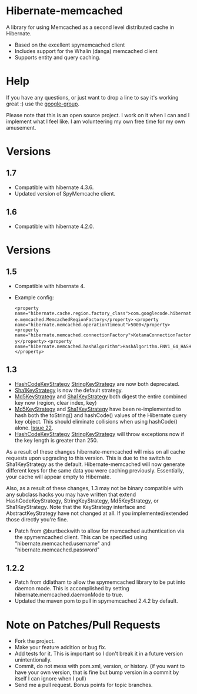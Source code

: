 # Hibernate-memcached
A library for using Memcached as a second level distributed cache in Hibernate.

  * Based on the excellent spymemcached client
  * Includes support for the Whalin (danga) memcached client
  * Supports entity and query caching.

# Help
If you have any questions, or just want to drop a line to say it's working great :) use the [google-group](http://groups.google.com/group/hibernate-memcached).

Please note that this is an open source project. I work on it when I can and I implement what I feel like. I am volunteering my own free time for my own amusement.

# Versions
## 1.7
  * Compatible with hibernate 4.3.6.
  * Updated version of SpyMemcache client.

## 1.6
  * Compatible with hibernate 4.2.0.

# Versions
## 1.5
  * Compatible with hibernate 4.
  * Example config:

    ``<property name="hibernate.cache.region.factory_class">com.googlecode.hibernate.memcached.MemcachedRegionFactory</property>``
    ``<property name="hibernate.memcached.operationTimeout">5000</property>``
    ``<property name="hibernate.memcached.connectionFactory">KetamaConnectionFactory</property>``
    ``<property name="hibernate.memcached.hashAlgorithm">HashAlgorithm.FNV1_64_HASH</property>``

## 1.3
  * [HashCodeKeyStrategy][1] [StringKeyStrategy][2] are now both deprecated.
  * [Sha1KeyStrategy][3] is now the default strategy.
  * [Md5KeyStrategy][4] and [Sha1KeyStrategy][3] both digest the entire combined key now (region, clear index, key)
  * [Md5KeyStrategy][4] and [Sha1KeyStrategy][3] have been re-implemented to hash both the toString() and hashCode() values
    of the Hibernate query key object. This should eliminate collisions when using hashCode() alone. 
    [Issue 22](http://code.google.com/p/hibernate-memcached/issues/detail?id=22).
  * [HashCodeKeyStrategy][1] [StringKeyStrategy][2] will throw exceptions now if the key length is greater than 250.

As a result of these changes hibernate-memcached will miss on all cache requests upon upgrading to this version. This
is due to the switch to Sha1KeyStrategy as the default. Hibernate-memcached will now generate different keys for the
same data you were caching previously. Essentially, your cache will appear empty to Hibernate.

Also, as a result of these changes, 1.3 may not be binary compatible with any subclass hacks you may have written that
extend HashCodeKeyStrategy, StringKeyStrategy, Md5KeyStrategy, or Sha1KeyStrategy. Note that the KeyStrategy interface 
and AbstractKeyStrategy have not changed at all. If you implemented/extended those directly you're fine.

  * Patch from @burtbeckwith to allow for memcached authentication via the spymemcached client.
    This can be specified using "hibernate.memcached.username" and "hibernate.memcached.password"

## 1.2.2
  * Patch from ddlatham to allow the spymemcached library to be put 
    into daemon mode. This is accomplished by setting 
    hibernate.memcached.daemonMode to true. 
  * Updated the maven pom to pull in spymemcached 2.4.2 by default. 

# Note on Patches/Pull Requests

  * Fork the project.
  * Make your feature addition or bug fix.
  * Add tests for it. This is important so I don't break it in a future version unintentionally.
  * Commit, do not mess with pom.xml, version, or history. (if you want to have your own version, that is fine but bump version in a commit by itself I can ignore when I pull)
  * Send me a pull request. Bonus points for topic branches.

[1]: hibernate-memcached/blob/master/src/main/java/com/googlecode/hibernate/memcached/HashCodeKeyStrategy.java
[2]: hibernate-memcached/blob/master/src/main/java/com/googlecode/hibernate/memcached/StringKeyStrategy.java
[3]: hibernate-memcached/blob/master/src/main/java/com/googlecode/hibernate/memcached/Sha1KeyStrategy.java
[4]: hibernate-memcached/blob/master/src/main/java/com/googlecode/hibernate/memcached/Md5KeyStrategy.java
